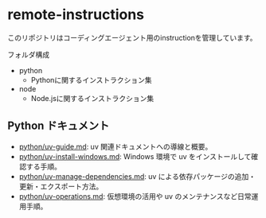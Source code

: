 # remote-instructions

このリポジトリはコーディングエージェント用のinstructionを管理しています。

フォルダ構成

- python
  - Pythonに関するインストラクション集
- node
  - Node.jsに関するインストラクション集

## Python ドキュメント

- [python/uv-guide.md](python/uv-guide.md): uv 関連ドキュメントへの導線と概要。
- [python/uv-install-windows.md](python/uv-install-windows.md): Windows 環境で uv をインストールして確認する手順。
- [python/uv-manage-dependencies.md](python/uv-manage-dependencies.md): uv による依存パッケージの追加・更新・エクスポート方法。
- [python/uv-operations.md](python/uv-operations.md): 仮想環境の活用や uv のメンテナンスなど日常運用手順。
